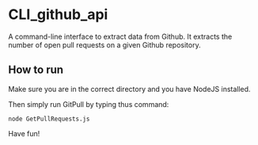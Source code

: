 # CLI_github_api
A command-line interface to extract data from Github. It extracts the number of open pull requests on a given Github repository.

## How to run

Make sure you are in the correct directory and you have NodeJS installed.

Then simply run GitPull by typing thus command:
```
node GetPullRequests.js
```
Have fun!  
